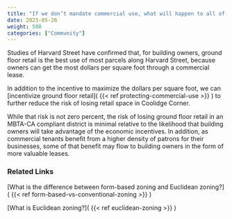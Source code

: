 ```yaml
---
title: "If we don’t mandate commercial use, what will happen to all of the stores in Coolidge Corner?"
date: 2023-05-26
weight: 500
categories: ["Community"]
---
```

Studies of Harvard Street have confirmed that, for building owners, ground floor retail is the best use of most parcels along Harvard Street, because owners can get the most dollars per square foot through a commercial lease.

In addition to the incentive to maximize the dollars per square foot, we can [incentivize ground floor retail]( {{< ref protecting-commercial-use >}} ) to further reduce the risk of losing retail space in Coolidge Corner. 

While that risk is not zero percent, the risk of losing ground floor retail in an MBTA-CA compliant district is minimal relative to the likelihood that building owners will take advantage of the economic incentives. In addition, as commercial tenants benefit from a higher density of patrons for their businesses, some of that benefit may flow to building owners in the form of more valuable leases.

### Related Links

[What is the difference between form-based zoning and Euclidean zoning?]( {{< ref form-based-vs-conventional-zoning >}} )

[What is Euclidean zoning?]( {{< ref euclidean-zoning >}} )
